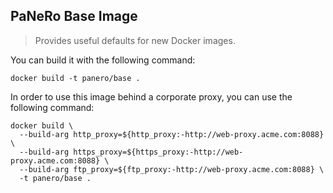 
## PaNeRo Base Image

> Provides useful defaults for new Docker images.

You can build it with the following command:

```shell
docker build -t panero/base .
```

In order to use this image behind a corporate proxy, you can use the following command:

```shell
docker build \
  --build-arg http_proxy=${http_proxy:-http://web-proxy.acme.com:8088} \
  --build-arg https_proxy=${https_proxy:-http://web-proxy.acme.com:8088} \
  --build-arg ftp_proxy=${ftp_proxy:-http://web-proxy.acme.com:8088} \
  -t panero/base .
```
